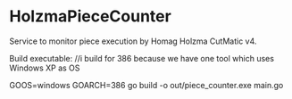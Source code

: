 # HolzmaPieceCounter
Service to monitor piece execution by Homag Holzma CutMatic v4.


Build executable:
//i build for 386 because we have one tool which uses Windows XP as OS

GOOS=windows GOARCH=386 go build -o out/piece_counter.exe main.go
